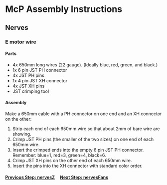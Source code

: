 # McP Assembly Instructions

## Nerves

### E motor wire

#### Parts  

* 4x 650mm long wires (22 gauge). (Ideally blue, red, green, and black.)
* 1x 6 pin JST PH connector
* 4x JST PH pins
* 1x 4 pin JST XH connector
* 4x JST XH pins
* JST crimping tool

#### Assembly
Make a 650mm cable with a PH connector on one end and an XH connector on the other:
1. Strip each end of each 650mm wire so that about 2mm of bare wire are showing.
1. Crimp JST PH pins (the smaller of the two sizes) on one end of each 650mm wire.
1. Insert the crimped ends into the empty 6 pin JST PH connector.  Remember: blue=1, red=3, green=4, black=6.
1. Crimp JST XH pins on the other end of each 650mm wire.
1. Insert the pins into the XH connector with standard color order.


#### [Previous Step: nervesZ](nervesZ.md) &nbsp;&nbsp;&nbsp; [Next Step: nervesFans](nervesFans.md)
